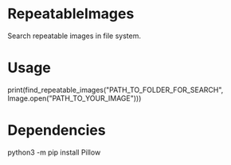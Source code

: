 # RepeatableImages

Search repeatable images in file system.

# Usage

print(find_repeatable_images("PATH_TO_FOLDER_FOR_SEARCH", Image.open("PATH_TO_YOUR_IMAGE")))

# Dependencies

python3 -m pip install Pillow
